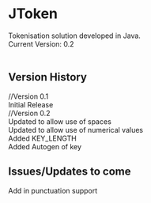 # JToken
Tokenisation solution developed in Java.
<br>
Current Version: 0.2
<br>
<br>
<h2>Version History</h2>
//Version 0.1
<br>
Initial Release
<br>
//Version 0.2
<br>
Updated to allow use of spaces
<br>
Updated to allow use of numerical values
<br>
Added KEY_LENGTH
<br>
Added Autogen of key
<h2> Issues/Updates to come </h2>
Add in punctuation support

